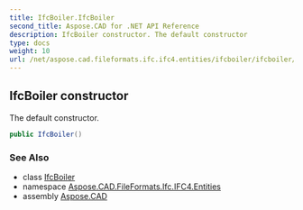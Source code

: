 ```yaml
---
title: IfcBoiler.IfcBoiler
second_title: Aspose.CAD for .NET API Reference
description: IfcBoiler constructor. The default constructor
type: docs
weight: 10
url: /net/aspose.cad.fileformats.ifc.ifc4.entities/ifcboiler/ifcboiler/
---
```

## IfcBoiler constructor

The default constructor.

```csharp
public IfcBoiler()
```

### See Also

* class [IfcBoiler](../)
* namespace [Aspose.CAD.FileFormats.Ifc.IFC4.Entities](../../ifcboiler/)
* assembly [Aspose.CAD](../../../)



